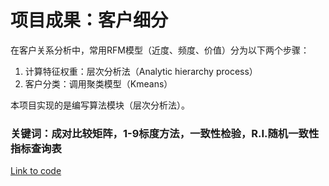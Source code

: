 # 项目成果：客户细分

在客户关系分析中，常用RFM模型（近度、频度、价值）分为以下两个步骤：

1. 计算特征权重：层次分析法（Analytic hierarchy process）
2. 客户分类：调用聚类模型（Kmeans）

本项目实现的是编写算法模块（层次分析法）。

### 关键词：成对比较矩阵，1-9标度方法，一致性检验，R.I.随机一致性指标查询表

[Link to code](https://smilespark.github.io/p5/model-RFM-project)
